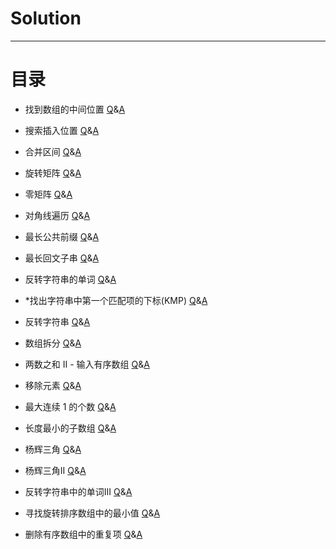 # Solution
***
# 目录
- 找到数组的中间位置 [Q](https://leetcode.cn/problems/find-the-middle-index-in-array/description/)&[A](src/com/jackson/solution/question/Question1991.java)
- 搜索插入位置 [Q](https://leetcode.cn/problems/search-insert-position/description/)&[A](src/com/jackson/solution/question/Question35.java)
- 合并区间 [Q](https://leetcode.cn/problems/merge-intervals/description/)&[A](src/com/jackson/solution/question/Question56.java)

- 旋转矩阵 [Q](https://leetcode.cn/problems/rotate-image/)&[A](src/com/jackson/solution/question/Question48.java)
- 零矩阵 [Q](https://leetcode.cn/problems/zero-matrix-lcci/)&[A](src/com/jackson/solution/interview/InQuestion0108.java)
- 对角线遍历 [Q](https://leetcode.cn/problems/diagonal-traverse/description/)&[A](src/com/jackson/solution/question/Question498.java)

- 最长公共前缀 [Q](https://leetcode.cn/problems/longest-common-prefix/description/)&[A](src/com/jackson/solution/question/Question14.java)
- 最长回文子串 [Q](https://leetcode.cn/problems/longest-palindromic-substring/description/)&[A](src/com/jackson/solution/question/Question5.java)
- 反转字符串的单词 [Q](https://leetcode.cn/problems/reverse-words-in-a-string/description/)&[A](src/com/jackson/solution/question/Question151.java)
- *找出字符串中第一个匹配项的下标(KMP) [Q](https://leetcode.cn/problems/find-the-index-of-the-first-occurrence-in-a-string/description/)&[A](src/com/jackson/solution/question/Question28.java)

- 反转字符串 [Q](https://leetcode.cn/problems/reverse-string/description/)&[A](src/com/jackson/solution/question/Question344.java)
- 数组拆分 [Q](https://leetcode.cn/problems/array-partition/)&[A](src/com/jackson/solution/question/Question561.java)
- 两数之和 II - 输入有序数组 [Q](https://leetcode.cn/problems/two-sum-ii-input-array-is-sorted/description/)&[A](src/com/jackson/solution/question/Question167.java)

- 移除元素 [Q](https://leetcode.cn/problems/remove-element/description/)&[A](src/com/jackson/solution/question/Question27.java)
- 最大连续 1 的个数 [Q](https://leetcode.cn/problems/max-consecutive-ones/description/)&[A](src/com/jackson/solution/question/Question485.java)
- 长度最小的子数组 [Q](https://leetcode.cn/problems/minimum-size-subarray-sum/description/)&[A](src/com/jackson/solution/question/Question209.java)

- 杨辉三角 [Q](https://leetcode.cn/problems/pascals-triangle/description/)&[A](src/com/jackson/solution/question/Question118.java)
- 杨辉三角II [Q](https://leetcode.cn/problems/pascals-triangle-ii/solutions/601082/yang-hui-san-jiao-ii-by-leetcode-solutio-shuk/)&[A](src/com/jackson/solution/question/Question119.java)
- 反转字符串中的单词III [Q](https://leetcode.cn/problems/reverse-words-in-a-string-iii/description/)&[A](src/com/jackson/solution/question/Question557.java)
- 寻找旋转排序数组中的最小值 [Q](https://leetcode.cn/problems/find-minimum-in-rotated-sorted-array/description/)&[A](src/com/jackson/solution/question/Question153.java)
- 删除有序数组中的重复项 [Q](https://leetcode.cn/problems/remove-duplicates-from-sorted-array/description/)&[A](src/com/jackson/solution/question/Question26.java)

